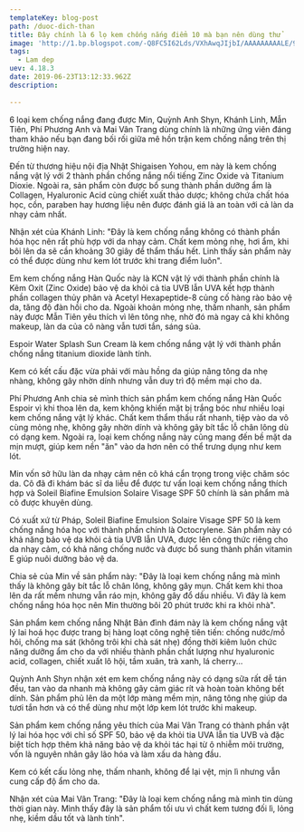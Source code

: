 ```yaml
---
templateKey: blog-post
path: /duoc-dich-than
title: Đây chính là 6 lọ kem chống nắng điểm 10 mà bạn nên dùng thử
image: 'http://1.bp.blogspot.com/-Q8FC5I62Lds/VXhAwqJIjbI/AAAAAAAAALE/9k_5XSwOJJ4/s1600/11416815_690767801029962_1621843306_o.jpg' 
tags:
  - Lam dep
uev: 4.18.3
date: 2019-06-23T13:12:33.962Z
description:
 
---
```


6 loại kem chống nắng đang được Min, Quỳnh Anh Shyn, Khánh Linh, Mẫn Tiên, Phí Phương Anh và Mai Vân Trang dùng chính là những ứng viên đáng tham khảo nếu bạn đang bối rối giữa mê hồn trận kem chống nắng trên thị trường hiện nay.


Đến từ thương hiệu nội địa Nhật Shigaisen Yohou, em này là kem chống nắng vật lý với 2 thành phần chống nắng nổi tiếng Zinc Oxide và Titanium Dioxie. Ngoài ra, sản phẩm còn được bổ sung thành phần dưỡng ẩm là Collagen, Hyaluronic Acid cùng chiết xuất thảo dược; không chứa chất hóa học, cồn, paraben hay hương liệu nên được đánh giá là an toàn với cả làn da nhạy cảm nhất.

Nhận xét của Khánh Linh: "Đây là kem chống nắng không có thành phần hóa học nên rất phù hợp với da nhạy cảm. Chất kem mỏng nhẹ, hơi ẩm, khi bôi lên da sẽ cần khoảng 30 giây để thẩm thấu hết. Linh thấy sản phẩm này có thể được dùng như kem lót trước khi trang điểm luôn".

Em kem chống nắng Hàn Quốc này là KCN vật lý với thành phần chính là Kẽm Oxit (Zinc Oxide) bảo vệ da khỏi cả tia UVB lẫn UVA kết hợp thành phần collagen thủy phân và Acetyl Hexapeptide-8 củng cố hàng rào bảo vệ da, tăng độ đàn hồi cho da. Ngoài khoản mỏng nhẹ, thấm nhanh, sản phẩm này được Mẫn Tiên yêu thích vì lên tông nhẹ, nhờ đó mà ngay cả khi không makeup, làn da của cô nàng vẫn tươi tắn, sáng sủa.

Espoir Water Splash Sun Cream là kem chống nắng vật lý với thành phần chống nắng titanium dioxide lành tính.

Kem có kết cấu đặc vừa phải với màu hồng da giúp nâng tông da nhẹ nhàng, không gây nhờn dính nhưng vẫn duy trì độ mềm mại cho da.

Phí Phương Anh chia sẻ mình thích sản phẩm kem chống nắng Hàn Quốc Espoir vì khi thoa lên da, kem không khiến mặt bị trắng bóc như nhiều loại kem chống nắng vật lý khác. Chất kem thẩm thấu rất nhanh, tiệp vào da vô cùng mỏng nhẹ, không gây nhờn dính và không gây bít tắc lỗ chân lông dù có dạng kem. Ngoài ra, loại kem chống nắng này cũng mang đến bề mặt da mịn mượt, giúp kem nền "ăn" vào da hơn nên có thể trưng dụng như kem lót.

Min vốn sở hữu làn da nhạy cảm nên cô khá cẩn trọng trong việc chăm sóc da. Cô đã đi khám bác sĩ da liễu để được tư vấn loại kem chống nắng thích hợp và Soleil Biafine Emulsion Solaire Visage SPF 50 chính là sản phẩm mà cô được khuyên dùng.

Có xuất xứ từ Pháp, Soleil Biafine Emulsion Solaire Visage SPF 50 là kem chống nắng hóa học với thành phần chính là Octocrylene. Sản phẩm này có khả năng bảo vệ da khỏi cả tia UVB lẫn UVA, được lên công thức riêng cho da nhạy cảm, có khả năng chống nước và được bổ sung thành phần vitamin E giúp nuôi dưỡng bảo vệ da.

Chia sẻ của Min về sản phẩm này: "Đây là loại kem chống nắng mà mình thấy là không gây bít tắc lỗ chân lông, không gây mụn. Chất kem khi thoa lên da rất mềm nhưng vẫn ráo mịn, không gây đổ dầu nhiều. Vì đây là kem chống nắng hóa học nên Min thường bôi 20 phút trước khi ra khỏi nhà".

Sản phẩm kem chống nắng Nhật Bản đình đám này là kem chống nắng vật lý lai hoá học được trang bị hàng loạt công nghệ tiên tiến: chống nước/mồ hôi, chống ma sát (không trôi khi chà sát nhẹ) đồng thời kiêm luôn chức năng dưỡng ẩm cho da với nhiều thành phần chất lượng như hyaluronic acid, collagen, chiết xuất lô hội, tầm xuân, trà xanh, lá cherry...

Quỳnh Anh Shyn nhận xét em kem chống nắng này có dạng sữa rất dễ tán đều, tan vào da nhanh mà không gây cảm giác rít và hoàn toàn không bết dính. Sản phẩm phủ lên da một lớp màng mềm mịn, nâng tông nhẹ giúp da tươi tắn hơn và có thể dùng như một lớp kem lót trước khi makeup.

Sản phẩm kem chống nắng yêu thích của Mai Vân Trang có thành phần vật lý lai hóa học với chỉ số SPF 50, bảo vệ da khỏi tia UVA lẫn tia UVB và đặc biệt tích hợp thêm khả năng bảo vệ da khỏi tác hại từ ô nhiễm môi trường, vốn là nguyên nhân gây lão hóa và làm xấu da hàng đầu.

Kem có kết cấu lỏng nhẹ, thấm nhanh, không để lại vệt, mịn lì nhưng vẫn cung cấp độ ẩm cho da.

Nhận xét của Mai Vân Trang: "Đây là loại kem chống nắng mà mình tin dùng thời gian này. Mình thấy đây là sản phẩm tối ưu vì chất kem tương đối lì, lỏng nhẹ, kiềm dầu tốt và lành tính".
